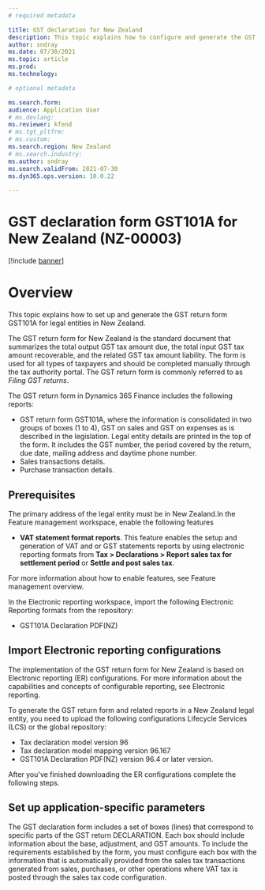 ```yaml
---
# required metadata

title: GST declaration for New Zealand
description: This topic explains how to configure and generate the GST return form GST101A for New Zealand.
author: sndray
ms.date: 07/30/2021
ms.topic: article
ms.prod: 
ms.technology: 

# optional metadata

ms.search.form: 
audience: Application User
# ms.devlang: 
ms.reviewer: kfend
# ms.tgt_pltfrm: 
# ms.custom: 
ms.search.region: New Zealand
# ms.search.industry: 
ms.author: sndray
ms.search.validFrom: 2021-07-30
ms.dyn365.ops.version: 10.0.22

---
```


# GST declaration form GST101A for New Zealand (NZ-00003)

[!include [banner](../includes/banner.md)]

# Overview

This topic explains how to set up and generate the GST return form GST101A for legal entities in New Zealand.

The GST return form for New Zealand is the standard document that summarizes the total output GST tax amount due, the total input GST tax amount recoverable, and the related GST tax amount  liability. The form is used for all types of taxpayers and should be completed manually through the tax authority portal. The GST return form is commonly referred to as *Filing GST returns*.

The GST return form in Dynamics 365 Finance includes the following reports:

- GST return form GST101A, where the information is consolidated in two groups of boxes (1 to 4), GST on sales and GST on expenses as is described in the legislation. Legal entity details are printed in the top of the form. It includes the GST number, the period covered by the return, due date, mailing address and daytime phone number.
 - Sales transactions details.
 - Purchase transaction details.
 
 ## Prerequisites
 
The primary address of the legal entity must be in New Zealand.In the Feature management workspace, enable the following features

- **VAT statement format reports**.  This feature enables the setup and generation of VAT and or GST statements reports by using electronic reporting formats from **Tax > Declarations > Report sales tax for settlement period** or **Settle and post sales tax**.
  
For more information about how to enable features, see Feature management overview.

In the Electronic reporting workspace, import the following Electronic Reporting formats from the repository:

- GST101A Declaration PDF(NZ)

## Import Electronic reporting configurations

The implementation of the GST return form for New Zealand is based on Electronic reporting (ER) configurations. For more information about the capabilities and concepts of configurable reporting, see Electronic reporting.

To generate the GST return form and related reports in a New Zealand legal entity, you need to upload the following configurations Lifecycle Services (LCS) or the global repository:

- Tax declaration model version 96
- Tax declaration model mapping version 96.167
- GST101A Declaration PDF(NZ) version 96.4 or later version.

After you've finished downloading the ER configurations complete the following steps.

## Set up application-specific parameters
The GST declaration form includes a set of boxes (lines) that correspond to specific parts of the GST return DECLARATION. Each box should include information about the base, adjustment, and GST amounts. To include the requirements established by the form, you must configure each box with the information that is automatically provided from the sales tax transactions generated from sales, purchases, or other operations where VAT tax is posted through the sales tax code configuration.



